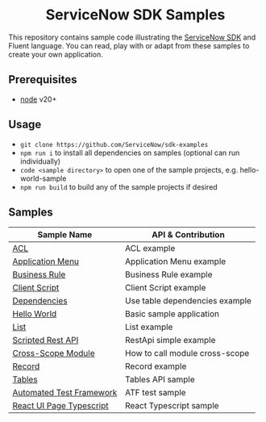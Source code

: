 <h1 align="center">
ServiceNow SDK Samples
</h1>

This repository contains sample code illustrating the [ServiceNow SDK](https://docs.servicenow.com/csh?topicname=servicenow-sdk.html&version=latest) and Fluent language. You can read, play with or adapt from these samples to create your own application.

## Prerequisites

- [node](https://nodejs.org/en/) v20+

## Usage

- `git clone https://github.com/ServiceNow/sdk-examples`
- `npm run i` to install all dependencies on samples (optional can run individually)
- `code <sample directory>` to open one of the sample projects, e.g. hello-world-sample
- `npm run build` to build any of the sample projects if desired

## Samples

<!-- SAMPLES_BEGIN -->

| Sample Name                                                   | API & Contribution             |
| ------------------------------------------------------------- | ------------------------------ |
| [ACL](acl-sample/README.md)                                   | ACL example                    |
| [Application Menu](applicationmenu-sample/README.md)          | Application Menu example       |
| [Business Rule](businessrule-sample/README.md)                | Business Rule example          |
| [Client Script](clientscript-sample/README.md)                | Client Script example          |
| [Dependencies](dependencies-sample/README.md)                 | Use table dependencies example |
| [Hello World](hello-world-sample/README.md)                   | Basic sample application       |
| [List](list-sample/README.md)                                 | List example                   |
| [Scripted Rest API](restapi-sample/README.md)                 | RestApi simple example         |
| [Cross-Scope Module](sys_module-sample/README.md)             | How to call module cross-scope |
| [Record](record-sample/README.md)                             | Record example                 |
| [Tables](table-sample/README.md)                              | Tables API sample              |
| [Automated Test Framework](test-atf-sample/README.md)         | ATF test sample                |
| [React UI Page Typescript](react-ui-page-ts-sample/README.md) | React Typescript sample        |

<!-- SAMPLES_END -->
